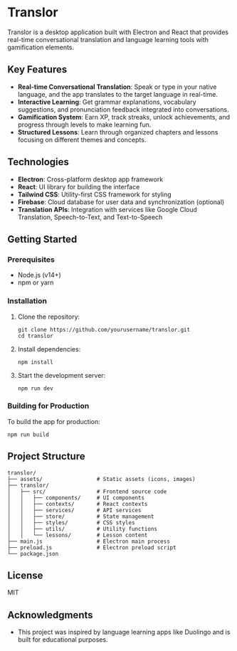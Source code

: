 # Translor

Translor is a desktop application built with Electron and React that provides real-time conversational translation and language learning tools with gamification elements.

## Key Features

- **Real-time Conversational Translation**: Speak or type in your native language, and the app translates to the target language in real-time.
- **Interactive Learning**: Get grammar explanations, vocabulary suggestions, and pronunciation feedback integrated into conversations.
- **Gamification System**: Earn XP, track streaks, unlock achievements, and progress through levels to make learning fun.
- **Structured Lessons**: Learn through organized chapters and lessons focusing on different themes and concepts.

## Technologies

- **Electron**: Cross-platform desktop app framework
- **React**: UI library for building the interface
- **Tailwind CSS**: Utility-first CSS framework for styling
- **Firebase**: Cloud database for user data and synchronization (optional)
- **Translation APIs**: Integration with services like Google Cloud Translation, Speech-to-Text, and Text-to-Speech

## Getting Started

### Prerequisites

- Node.js (v14+)
- npm or yarn

### Installation

1. Clone the repository:
   ```
   git clone https://github.com/yourusername/translor.git
   cd translor
   ```

2. Install dependencies:
   ```
   npm install
   ```

3. Start the development server:
   ```
   npm run dev
   ```

### Building for Production

To build the app for production:

```
npm run build
```

## Project Structure

```
translor/
├── assets/                 # Static assets (icons, images)
├── translor/
│   ├── src/                # Frontend source code
│   │   ├── components/     # UI components
│   │   ├── contexts/       # React contexts
│   │   ├── services/       # API services
│   │   ├── store/          # State management
│   │   ├── styles/         # CSS styles
│   │   ├── utils/          # Utility functions
│   │   └── lessons/        # Lesson content
├── main.js                 # Electron main process
├── preload.js              # Electron preload script
└── package.json
```

## License

MIT

## Acknowledgments

- This project was inspired by language learning apps like Duolingo and is built for educational purposes. 